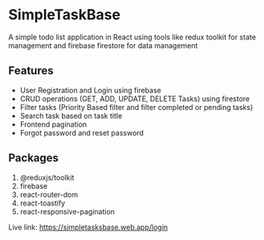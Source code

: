 # SimpleTaskBase

A simple todo list application in React using tools like redux toolkit for state management and firebase firestore for data management

## Features
- User Registration and Login using firebase
- CRUD operations (GET, ADD, UPDATE, DELETE Tasks) using firestore
- Filter tasks (Priority Based filter and filter completed or pending tasks)
- Search task based on task title
- Frontend pagination
- Forgot password and reset password 

## Packages
1. @reduxjs/toolkit
2. firebase
3. react-router-dom
4. react-toastify
5. react-responsive-pagination


Live link: https://simpletasksbase.web.app/login
